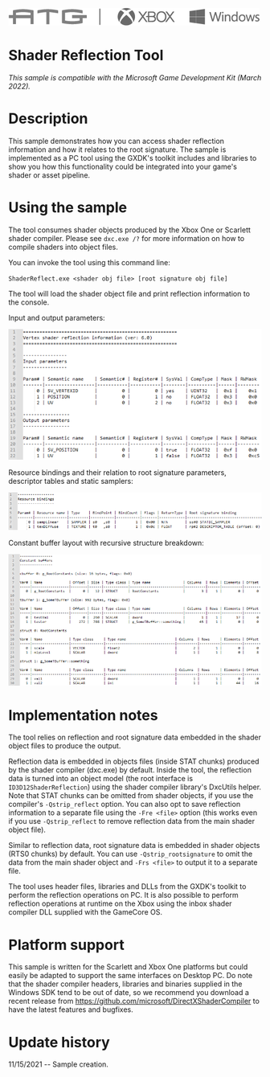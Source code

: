   ![](./media/image1.png)

#   Shader Reflection Tool

*This sample is compatible with the Microsoft Game Development Kit
(March 2022).*

# Description

This sample demonstrates how you can access shader reflection
information and how it relates to the root signature. The sample is
implemented as a PC tool using the GXDK's toolkit includes and libraries
to show you how this functionality could be integrated into your game's
shader or asset pipeline.

# Using the sample

The tool consumes shader objects produced by the Xbox One or Scarlett
shader compiler. Please see `dxc.exe /?` for more information on how to
compile shaders into object files.

You can invoke the tool using this command line:

`ShaderReflect.exe <shader obj file> [root signature obj file]`

The tool will load the shader object file and print reflection
information to the console.

Input and output parameters:

![Table, calendar Description automatically generated](./media/image3.png)

Resource bindings and their relation to root signature parameters,
descriptor tables and static samplers:

![Diagram Description automatically generated with low confidence](./media/image4.png)

Constant buffer layout with recursive structure breakdown:

![Table Description automatically generated](./media/image5.png)

# Implementation notes

The tool relies on reflection and root signature data embedded in the
shader object files to produce the output.

Reflection data is embedded in objects files (inside STAT chunks)
produced by the shader compiler (dxc.exe) by default. Inside the tool,
the reflection data is turned into an object model (the root interface
is `ID3D12ShaderReflection`) using the shader compiler library\'s DxcUtils
helper. Note that STAT chunks can be omitted from shader objects, if you
use the compiler\'s `-Qstrip_reflect` option. You can also opt to save
reflection information to a separate file using the `-Fre <file>` option
(this works even if you use `-Qstrip_reflect` to remove reflection data
from the main shader object file).

Similar to reflection data, root signature data is embedded in shader
objects (RTS0 chunks) by default. You can use `-Qstrip_rootsignature` to
omit the data from the main shader object and `-Frs <file>` to output it
to a separate file.

The tool uses header files, libraries and DLLs from the GXDK's toolkit
to perform the reflection operations on PC. It is also possible to
perform reflection operations at runtime on the Xbox using the inbox
shader compiler DLL supplied with the GameCore OS.

# Platform support

This sample is written for the Scarlett and Xbox One platforms but could
easily be adapted to support the same interfaces on Desktop PC. Do note
that the shader compiler headers, libraries and binaries supplied in the
Windows SDK tend to be out of date, so we recommend you download a
recent release from <https://github.com/microsoft/DirectXShaderCompiler>
to have the latest features and bugfixes.

# Update history

11/15/2021 -- Sample creation.
